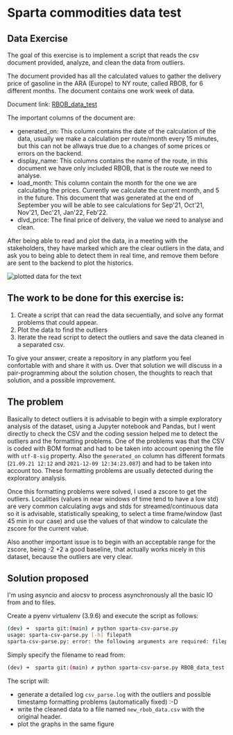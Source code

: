 
# Sparta commodities data test

## Data Exercise

The goal of this exercise is to implement a script that reads the csv document provided, analyze, and clean the data from outliers.

The document provided has all the calculated values to gather the delivery price of gasoline in the ARA (Europe) to NY route, called RBOB, for 6 different months. The document contains one work week of data.

Document link: [RBOB_data_test](https://github.com/SpartaCommodities/data_test/blob/master/RBOB_data_test.csv)

The important columns of the document are:

- generated_on: This column contains the date of the calculation of the data, usually we make a calculation per route/month every 15 minutes, but this can not be allways true due to a changes of some prices or errors on the backend.
- display_name: This columns contains the name of the route, in this document we have only included RBOB, that is the route we need to analyse.
- load_month: This column contain the month for the one we are calculating the prices. Currently we calculate the current month, and 5 in the future. This document that was generated at the end of September you will be able to see calculations for Sep'21, Oct'21, Nov'21, Dec'21, Jan'22, Feb'22.
- dlvd_price: The final price of delivery, the value we need to analyse and clean.

After being able to read and plot the data, in a meeting with the stakeholders, they have marked which are the clear outliers in the data, and ask you to being able to detect them in real time, and remove them before are sent to the backend to plot the historics.

![plotted data for the text](https://i.imgur.com/1Mzc1bU.png)

## The work to be done for this exercise is:

1. Create a script that can read the data secuentially, and solve any format problems that could appear.
2. Plot the data to find the outliers
3. Iterate the read script to detect the outliers and save the data cleaned in a separated csv.

To give your answer, create a repository in any platform you feel confortable with and share it with us. Over that solution we will discuss in a pair-programming about the solution chosen, the thoughts to reach that solution, and a possible improvement.

## The problem

Basically to detect outliers it is advisable to begin with a simple exploratory analysis of the dataset, using a Jupyter notebook and Pandas, but I went directly to
check the CSV and the coding session helped me to detect the outliers and the formatting problems. One of the problems was that the CSV is coded with BOM format and
had to be taken into account opening the file with ```utf-8-sig``` property. Also the ```generated_on``` column has different formats (```21.09.21 12:12``` and ```2021-12-09 12:34:23.087```) and had to be taken into account too. These formatting problems are usually detected during the exploratory analysis.

Once this formatting problems were solved, I used a zscore to get the outliers. Localities (values in near windows of time tend to have a low std) are very common calculating avgs and stds for streamed/continuous data so it is advisable, statistically speaking, to select a time frame/window (last 45 min in our case) and use the values of that window to calculate the zscore for the current value. 

Also another important issue is to begin with an acceptable range for the zscore, being -2 +2 a good baseline, that actually works nicely in this dataset, because the outliers are very clear.

## Solution proposed

I'm using asyncio and aiocsv to process asynchronously all the basic IO from and to files.

Create a pyenv virtualenv (3.9.6) and execute the script as follows:

```bash
(dev) ➜  sparta git:(main) ✗ python sparta-csv-parse.py 
usage: sparta-csv-parse.py [-h] filepath
sparta-csv-parse.py: error: the following arguments are required: filepath
```

Simply specify the filename to read from:

```bash
(dev) ➜  sparta git:(main) ✗ python sparta-csv-parse.py RBOB_data_test.csv
```
The script will:
- generate a detailed log ```csv_parse.log``` with the outliers and possible timestamp formatting problems (automatically fixed) :-D
- write the cleaned data to a file named ```new_rbob_data.csv``` with the original header.
- plot the graphs in the same figure
